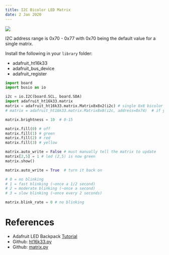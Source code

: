 ```yaml
---
title: I2C Bicolor LED Matrix
date: 2 Jan 2020
---
```


![](https://cdn-shop.adafruit.com/970x728/902-00.jpg)

I2C address range is 0x70 - 0x77 with 0x70 being the default value for a single matrix.

Install the following in your `library` folder:

- adafruit_ht16k33
- adafruit_bus_device
- adafruit_register

```python
import board
import busio as io

i2c = io.I2C(board.SCL, board.SDA)
import adafruit_ht16k33.matrix 
matrix = adafruit_ht16k33.matrix.Matrix8x8x2(i2c) # single 8x8 bicolor LEDs
# matrix = adafruit_ht16k33.matrix.Matrix8x8(i2c, address=0x74)  # if you need to change the address

matrix.brightness = 10  # 0-15

matrix.fill(0) # off
matrix.fill(1) # green
matrix.fill(2) # red
matrix.fill(3) # yellow

matrix.auto_write = False # must manually tell the matrix to update
matrix[2,5] = 1 # led (2,5) is now green
matrix.show()

matrix.auto_write = True  # turn it back on

# 0 = no blinking
# 1 = fast blinking (~once a 1/2 second)
# 2 = moderate blinking (~once a second)
# 3 = slow blinking (~once every 2 seconds)

matrix.blink_rate = 0 # no blinking

```

# References

- Adafruit LED Backpack [Tutorial](https://learn.adafruit.com/micropython-hardware-led-backpacks-and-featherwings?view=all)
- Github: [ht16k33.py](https://github.com/adafruit/Adafruit_CircuitPython_HT16K33/blob/master/adafruit_ht16k33/ht16k33.py)
- Github: [matrix.py](https://github.com/adafruit/Adafruit_CircuitPython_HT16K33/blob/master/adafruit_ht16k33/matrix.py)
